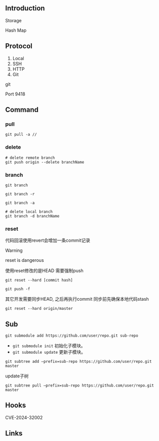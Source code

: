 ## Introduction




Storage

Hash Map



## Protocol



1. Local
2. SSH
3. HTTP
4. Git



git

Port 9418

## Command

### pull

```shell
git pull -a //
```


### delete
```shell
# delete remote branch 
git push origin --delete branchName
```

### branch
```shell
git branch

git branch -r 

git branch -a

# delete local branch
git branch -d branchName
```


### reset

代码回滚使用revert会增加一条commit记录



> [!WARNING]
>
> reset is dangerous

使用reset修改的是HEAD 需要强制push

```shell
git reset --hard [commit hash]

git push -f
```

其它开发需要同步HEAD, 之后再执行commit 同步前先确保本地代码stash

```shell
git reset --hard origin/master
```



## Sub

```shell
git submodule add https://github.com/user/repo.git sub-repo
```
- `git submodule init` 初始化子模块。
- `git submodule update` 更新子模块。


```shell
git subtree add –prefix=sub-repo https://github.com/user/repo.git master
```
update子树
```shell
git subtree pull –prefix=sub-repo https://github.com/user/repo.git master
```

## Hooks


CVE-2024-32002

## Links

